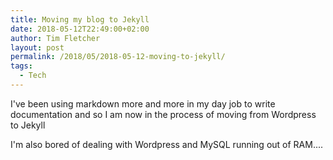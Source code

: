 ```yaml
---
title: Moving my blog to Jekyll
date: 2018-05-12T22:49:00+02:00
author: Tim Fletcher
layout: post
permalink: /2018/05/2018-05-12-moving-to-jekyll/
tags:
  - Tech
---
```

I've been using markdown more and more in my day job to write documentation and so I am now in the process of moving from Wordpress to Jekyll

I'm also bored of dealing with Wordpress and MySQL running out of RAM....
